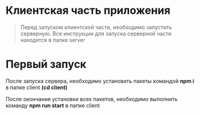 # Клиентская часть приложения

> Перед запуском клиентской части, необходимо запустить серверную. Все инструкции для запуска серверной части находятся в папке server

# Первый запуск
После запуска сервера, необходимо установить пакеты командой **npm i** в папке client **(cd client)** 

После окончания установки всех пакетов, необходимо выполнить команду **npm run start** в папке client